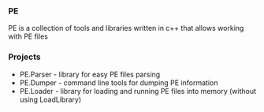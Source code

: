 ### PE
PE is a collection of tools and libraries written in c++ that allows working with PE files

### Projects
- PE.Parser - library for easy PE files parsing
- PE.Dumper - command line tools for dumping PE information
- PE.Loader - library for loading and running PE files into memory (without using LoadLibrary)